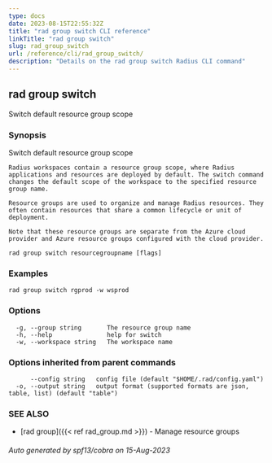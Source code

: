 ```yaml
---
type: docs
date: 2023-08-15T22:55:32Z
title: "rad group switch CLI reference"
linkTitle: "rad group switch"
slug: rad_group_switch
url: /reference/cli/rad_group_switch/
description: "Details on the rad group switch Radius CLI command"
---
```

## rad group switch

Switch default resource group scope

### Synopsis

Switch default resource group scope
	
	Radius workspaces contain a resource group scope, where Radius applications and resources are deployed by default. The switch command changes the default scope of the workspace to the specified resource group name.
	
	Resource groups are used to organize and manage Radius resources. They often contain resources that share a common lifecycle or unit of deployment.
			
	Note that these resource groups are separate from the Azure cloud provider and Azure resource groups configured with the cloud provider.

```
rad group switch resourcegroupname [flags]
```

### Examples

```
rad group switch rgprod -w wsprod
```

### Options

```
  -g, --group string       The resource group name
  -h, --help               help for switch
  -w, --workspace string   The workspace name
```

### Options inherited from parent commands

```
      --config string   config file (default "$HOME/.rad/config.yaml")
  -o, --output string   output format (supported formats are json, table, list) (default "table")
```

### SEE ALSO

* [rad group]({{< ref rad_group.md >}})	 - Manage resource groups

###### Auto generated by spf13/cobra on 15-Aug-2023
